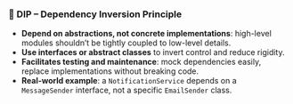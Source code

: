 ### 🧱 DIP – Dependency Inversion Principle

- **Depend on abstractions, not concrete implementations**: high-level modules shouldn’t be tightly coupled to low-level details.
- **Use interfaces or abstract classes** to invert control and reduce rigidity.
- **Facilitates testing and maintenance**: mock dependencies easily, replace implementations without breaking code.
- **Real-world example**: a `NotificationService` depends on a `MessageSender` interface, not a specific `EmailSender` class.
